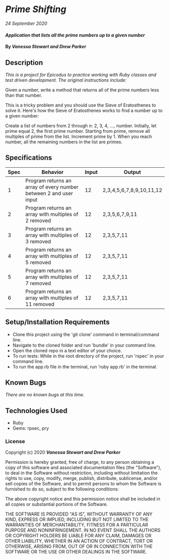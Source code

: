 # _Prime Shifting_

_24 September 2020_

#### _Application that lists all the prime numbers up to a given number_

#### By _**Vanessa Stewart and Drew Parker**_

## Description

_This is a project for Epicodus to practice working with Ruby classes and test driven development. The original instructions include:_

Given a number, write a method that returns all of the prime numbers less than that number.

This is a tricky problem and you should use the Sieve of Eratosthenes to solve it. Here's how the Sieve of Eratosthenes works to find a number up to a given number:

Create a list of numbers from 2 through n: 2, 3, 4, ..., number.
Initially, let prime equal 2, the first prime number.
Starting from prime, remove all multiples of prime from the list.
Increment prime by 1.
When you reach number, all the remaining numbers in the list are primes.


## Specifications
| Spec     | Behavior | Input    | Output   |
| -------- | -------- | -------- | -------- |
| 1 | Program returns an array of every number between 2 and user input | 12 | 2,3,4,5,6,7,8,9,10,11,12 |
| 2 | Program returns an array with multiples of 2 removed | 12 | 2,3,5,6,7,9,11 |
| 3 | Program returns an array with multiples of 3 removed | 12 | 2,3,5,7,11 |
| 4 | Program returns an array with multiples of 5 removed | 12 | 2,3,5,7,11 |
| 5 | Program returns an array with multiples of 7 removed | 12 | 2,3,5,7,11 |
| 6 | Program returns an array with multiples of 11 removed | 12 | 2,3,5,7,11 |

## Setup/Installation Requirements

- Clone this project using the 'git clone' command in terminal/command line.
- Navigate to the cloned folder and run 'bundle' in your command line.
- Open the cloned repo in a text editor of your choice.
- To run tests: While in the root directory of the project, run 'rspec' in your command line.
- To run the app.rb file in the terminal, run 'ruby app.rb' in the terminal.

## Known Bugs

_There are no known bugs at this time._

## Technologies Used

* Ruby
* Gems: rpsec, pry

### License

Copyright (c) 2020 **_Vanessa Stewart and Drew Parker_**

Permission is hereby granted, free of charge, to any person obtaining a copy of this software and associated documentation files (the "Software"), to deal in the Software without restriction, including without limitation the rights to use, copy, modify, merge, publish, distribute, sublicense, and/or sell copies of the Software, and to permit persons to whom the Software is furnished to do so, subject to the following conditions:

The above copyright notice and this permission notice shall be included in all copies or substantial portions of the Software.

THE SOFTWARE IS PROVIDED "AS IS", WITHOUT WARRANTY OF ANY KIND, EXPRESS OR IMPLIED, INCLUDING BUT NOT LIMITED TO THE WARRANTIES OF MERCHANTABILITY, FITNESS FOR A PARTICULAR PURPOSE AND NONINFRINGEMENT. IN NO EVENT SHALL THE AUTHORS OR COPYRIGHT HOLDERS BE LIABLE FOR ANY CLAIM, DAMAGES OR OTHER LIABILITY, WHETHER IN AN ACTION OF CONTRACT, TORT OR OTHERWISE, ARISING FROM, OUT OF OR IN CONNECTION WITH THE SOFTWARE OR THE USE OR OTHER DEALINGS IN THE SOFTWARE.
